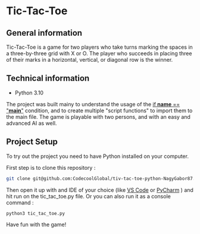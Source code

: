 # Tic-Tac-Toe

## General information
Tic-Tac-Toe is a game for two players who take turns marking the spaces in a three-by-three grid with X or O. 
The player who succeeds in placing three of their marks in a horizontal, vertical, or diagonal row is the winner.

## Technical information
* Python 3.10
  
The project was built mainy to understand the usage of the [if __name__ == "__main__"](https://realpython.com/if-name-main-python/) condition,
and to create multiple "script functions" to import them to the main file.
The game is playable with two persons, and with an easy and advanced AI as well.

## Project Setup
To try out the project you need to have Python installed on your computer.

First step is to clone this repository :
```bash
git clone git@github.com:CodecoolGlobal/tiv-tac-toe-python-NagyGabor87.git
```
Then open it up with and IDE of your choice (like [VS Code](https://code.visualstudio.com/) or [PyCharm](https://www.jetbrains.com/pycharm/) ) and hit run on the tic_tac_toe.py file.
Or you can also run it as a console command : 
```bash
python3 tic_tac_toe.py
```

Have fun with the game! 
